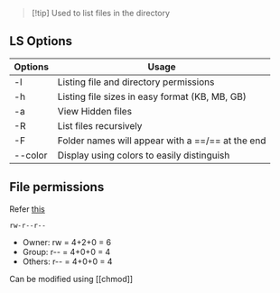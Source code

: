 
> [!tip] Used to list files in the directory

## LS Options

| Options | Usage                                            |
| ------- | ------------------------------------------------ |
| -l      | Listing file and directory permissions           |
| -h      | Listing file sizes in easy format (KB, MB, GB)   |
| -a      | View Hidden files                                |
| -R      | List files recursively                           |
| -F      | Folder names will appear with a ==/== at the end |
| --color | Display using colors to easily distinguish       |


## File permissions

Refer [this](https://www.redhat.com/sysadmin/linux-file-permissions-explained)

```
rw-r--r--
```
- Owner: rw = 4+2+0 = 6
- Group: r-- = 4+0+0 = 4
- Others: r-- = 4+0+0 = 4

Can be modified using [[chmod]]
